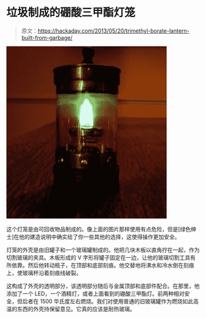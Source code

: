 # 垃圾制成的硼酸三甲酯灯笼

> 原文：<https://hackaday.com/2013/05/20/trimethyl-borate-lantern-built-from-garbage/>

![scratch-build-lantern](img/0d2e9d34d5133515e56fb9fa1489b498.png)

这个灯笼是由可回收物品制成的。像上面的图片那样使用有点危险，但是[绿色绅士]在他的建造说明中确实给了你一些其他的选择，这使得操作更加安全。

灯笼的外壳是由旧罐子和一个玻璃罐制成的。他把几块木板以直角拧在一起，作为切割玻璃的夹具。木板形成的 V 字形将罐子固定在一边，让他的玻璃切割工具有所依靠。然后他转动瓶子，在顶部和底部刻痕。他交替地将沸水和冷水倒在刻痕上，使玻璃杯沿着刻痕线破裂。

这构成了外壳的透明部分，该透明部分随后与金属顶部和底部件配合。在那里，他添加了一个 LED，一个酒精灯，或者上面看到的硼酸三甲酯灯。前两种相对安全，但后者在 1500 华氏度左右燃烧。我们对使用普通的旧玻璃罐作为燃烧如此高温的东西的外壳持保留意见。它真的应该是耐热玻璃。